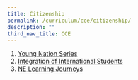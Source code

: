 ```yaml
---
title: Citizenship
permalink: /curriculum/cce/citizenship/
description: ""
third_nav_title: CCE
---
```



1. [Young Nation Series](/curriculum/cce/citizenship/young-nation-series/)
2. [Integration of International Students](/curriculum/cce/citizenship/ne-learning-journeys/)
3. [NE Learning Journeys](/curriculum/cce/citizenship/ne-learning-journeys/)